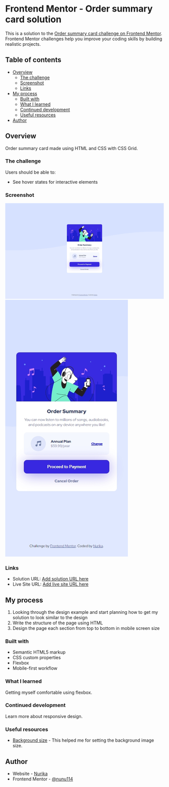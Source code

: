 # Frontend Mentor - Order summary card solution

This is a solution to the [Order summary card challenge on Frontend Mentor](https://www.frontendmentor.io/challenges/order-summary-component-QlPmajDUj). Frontend Mentor challenges help you improve your coding skills by building realistic projects. 

## Table of contents

- [Overview](#overview)
  - [The challenge](#the-challenge)
  - [Screenshot](#screenshot)
  - [Links](#links)
- [My process](#my-process)
  - [Built with](#built-with)
  - [What I learned](#what-i-learned)
  - [Continued development](#continued-development)
  - [Useful resources](#useful-resources)
- [Author](#author)

## Overview

Order summary card made using HTML and CSS with CSS Grid.

### The challenge

Users should be able to:

- See hover states for interactive elements

### Screenshot

![](./screenshot.jpeg)
![](./screenshot-mobile.jpeg)

### Links

- Solution URL: [Add solution URL here](https://your-solution-url.com)
- Live Site URL: [Add live site URL here](https://your-live-site-url.com)

## My process

1. Looking through the design example and start planning how to get my solution to look similar to the design
2. Write the structure of the page using HTML
3. Design the page each section from top to bottom in mobile screen size

### Built with

- Semantic HTML5 markup
- CSS custom properties
- Flexbox
- Mobile-first workflow

### What I learned

Getting myself comfortable using flexbox.

### Continued development

Learn more about responsive design.

### Useful resources

- [Background size](https://www.w3schools.com/cssref/css3_pr_background-size.php) - This helped me for setting the background image size.

## Author

- Website - [Nurika](https://github.com/nunu114)
- Frontend Mentor - [@nunu114](https://www.frontendmentor.io/profile/nunu114)

